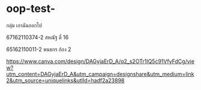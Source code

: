 # oop-test-


กลุ่ม เอาฉันออกไป 


67162110374-2 สหณัฐ ตี๋ 16 


65162110011-2 พนธกร ก้อง 2

https://www.canva.com/design/DAGyjaErD_A/q2_s2OTr1IQ5c91VfyFdCg/view?utm_content=DAGyjaErD_A&utm_campaign=designshare&utm_medium=link2&utm_source=uniquelinks&utlId=hadf2a23898
